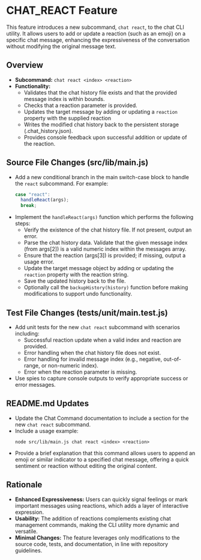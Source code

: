 # CHAT_REACT Feature

This feature introduces a new subcommand, `chat react`, to the chat CLI utility. It allows users to add or update a reaction (such as an emoji) on a specific chat message, enhancing the expressiveness of the conversation without modifying the original message text.

## Overview
- **Subcommand:** `chat react <index> <reaction>`
- **Functionality:**
  - Validates that the chat history file exists and that the provided message index is within bounds.
  - Checks that a reaction parameter is provided.
  - Updates the target message by adding or updating a `reaction` property with the supplied reaction
  - Writes the modified chat history back to the persistent storage (.chat_history.json).
  - Provides console feedback upon successful addition or update of the reaction.

## Source File Changes (src/lib/main.js)
- Add a new conditional branch in the main switch-case block to handle the `react` subcommand. For example:
  ```js
  case "react":
    handleReact(args);
    break;
  ```
- Implement the `handleReact(args)` function which performs the following steps:
  - Verify the existence of the chat history file. If not present, output an error.
  - Parse the chat history data. Validate that the given message index (from args[2]) is a valid numeric index within the messages array.
  - Ensure that the reaction (args[3]) is provided; if missing, output a usage error.
  - Update the target message object by adding or updating the `reaction` property with the reaction string.
  - Save the updated history back to the file.
  - Optionally call the `backupHistory(history)` function before making modifications to support undo functionality.

## Test File Changes (tests/unit/main.test.js)
- Add unit tests for the new `chat react` subcommand with scenarios including:
  - Successful reaction update when a valid index and reaction are provided.
  - Error handling when the chat history file does not exist.
  - Error handling for invalid message index (e.g., negative, out-of-range, or non-numeric index).
  - Error when the reaction parameter is missing.
- Use spies to capture console outputs to verify appropriate success or error messages.

## README.md Updates
- Update the Chat Command documentation to include a section for the new `chat react` subcommand.
- Include a usage example:
  ```
  node src/lib/main.js chat react <index> <reaction>
  ```
- Provide a brief explanation that this command allows users to append an emoji or similar indicator to a specified chat message, offering a quick sentiment or reaction without editing the original content.

## Rationale
- **Enhanced Expressiveness:** Users can quickly signal feelings or mark important messages using reactions, which adds a layer of interactive expression.
- **Usability:** The addition of reactions complements existing chat management commands, making the CLI utility more dynamic and versatile.
- **Minimal Changes:** The feature leverages only modifications to the source code, tests, and documentation, in line with repository guidelines.
